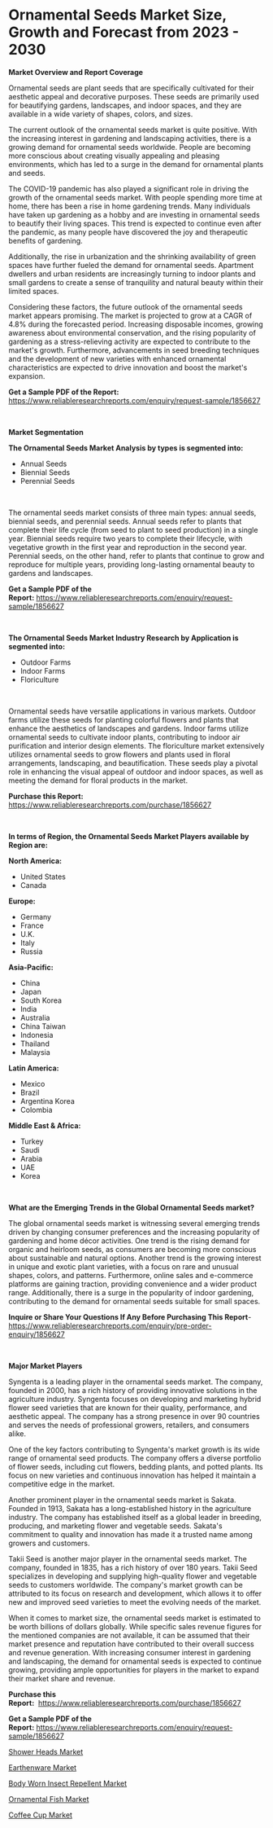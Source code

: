<p><h1>Ornamental Seeds Market Size, Growth and Forecast from 2023 - 2030</h1></p><p><strong>Market Overview and Report Coverage</strong></p>
<p><p>Ornamental seeds are plant seeds that are specifically cultivated for their aesthetic appeal and decorative purposes. These seeds are primarily used for beautifying gardens, landscapes, and indoor spaces, and they are available in a wide variety of shapes, colors, and sizes.</p><p>The current outlook of the ornamental seeds market is quite positive. With the increasing interest in gardening and landscaping activities, there is a growing demand for ornamental seeds worldwide. People are becoming more conscious about creating visually appealing and pleasing environments, which has led to a surge in the demand for ornamental plants and seeds.</p><p>The COVID-19 pandemic has also played a significant role in driving the growth of the ornamental seeds market. With people spending more time at home, there has been a rise in home gardening trends. Many individuals have taken up gardening as a hobby and are investing in ornamental seeds to beautify their living spaces. This trend is expected to continue even after the pandemic, as many people have discovered the joy and therapeutic benefits of gardening.</p><p>Additionally, the rise in urbanization and the shrinking availability of green spaces have further fueled the demand for ornamental seeds. Apartment dwellers and urban residents are increasingly turning to indoor plants and small gardens to create a sense of tranquility and natural beauty within their limited spaces.</p><p>Considering these factors, the future outlook of the ornamental seeds market appears promising. The market is projected to grow at a CAGR of 4.8% during the forecasted period. Increasing disposable incomes, growing awareness about environmental conservation, and the rising popularity of gardening as a stress-relieving activity are expected to contribute to the market's growth. Furthermore, advancements in seed breeding techniques and the development of new varieties with enhanced ornamental characteristics are expected to drive innovation and boost the market's expansion.</p></p>
<p><strong>Get a Sample PDF of the Report:</strong> <a href="https://www.reliableresearchreports.com/enquiry/request-sample/1856627">https://www.reliableresearchreports.com/enquiry/request-sample/1856627</a></p>
<p>&nbsp;</p>
<p><strong>Market Segmentation</strong></p>
<p><strong>The Ornamental Seeds Market Analysis by types is segmented into:</strong></p>
<p><ul><li>Annual Seeds</li><li>Biennial Seeds</li><li>Perennial Seeds</li></ul></p>
<p>&nbsp;</p>
<p><p>The ornamental seeds market consists of three main types: annual seeds, biennial seeds, and perennial seeds. Annual seeds refer to plants that complete their life cycle (from seed to plant to seed production) in a single year. Biennial seeds require two years to complete their lifecycle, with vegetative growth in the first year and reproduction in the second year. Perennial seeds, on the other hand, refer to plants that continue to grow and reproduce for multiple years, providing long-lasting ornamental beauty to gardens and landscapes.</p></p>
<p><strong>Get a Sample PDF of the Report:</strong>&nbsp;<a href="https://www.reliableresearchreports.com/enquiry/request-sample/1856627">https://www.reliableresearchreports.com/enquiry/request-sample/1856627</a></p>
<p>&nbsp;</p>
<p><strong>The Ornamental Seeds Market Industry Research by Application is segmented into:</strong></p>
<p><ul><li>Outdoor Farms</li><li>Indoor Farms</li><li>Floriculture</li></ul></p>
<p>&nbsp;</p>
<p><p>Ornamental seeds have versatile applications in various markets. Outdoor farms utilize these seeds for planting colorful flowers and plants that enhance the aesthetics of landscapes and gardens. Indoor farms utilize ornamental seeds to cultivate indoor plants, contributing to indoor air purification and interior design elements. The floriculture market extensively utilizes ornamental seeds to grow flowers and plants used in floral arrangements, landscaping, and beautification. These seeds play a pivotal role in enhancing the visual appeal of outdoor and indoor spaces, as well as meeting the demand for floral products in the market.</p></p>
<p><strong>Purchase this Report:</strong>&nbsp; <a href="https://www.reliableresearchreports.com/purchase/1856627">https://www.reliableresearchreports.com/purchase/1856627</a></p>
<p>&nbsp;</p>
<p><strong>In terms of Region, the Ornamental Seeds Market Players available by Region are:</strong></p>
<p>
    <p> <strong> North America: </strong>
        <ul>
            <li>United States</li>
            <li>Canada</li>
        </ul>
        </p> 
    <p> <strong> Europe: </strong>
        <ul>
            <li>Germany</li>
            <li>France</li>
            <li>U.K.</li>
            <li>Italy</li>
            <li>Russia</li>
        </ul>
        </p> 
    <p> <strong> Asia-Pacific: </strong>
        <ul>
            <li>China</li>
            <li>Japan</li>
            <li>South Korea</li>
            <li>India</li>
            <li>Australia</li>
            <li>China Taiwan</li>
            <li>Indonesia</li>
            <li>Thailand</li>
            <li>Malaysia</li>
        </ul>
        </p> 
    <p> <strong> Latin America: </strong>
        <ul>
            <li>Mexico</li>
            <li>Brazil</li>
            <li>Argentina Korea</li>
            <li>Colombia</li>
        </ul>
        </p> 
    <p> <strong> Middle East & Africa: </strong>
        <ul>
            <li>Turkey</li>
            <li>Saudi</li>
            <li>Arabia</li>
            <li>UAE</li>
            <li>Korea</li>
        </ul>
    </p>
    </p>
<p>&nbsp;</p>
<p><strong>What are the Emerging Trends in the Global Ornamental Seeds market?</strong></p>
<p><p>The global ornamental seeds market is witnessing several emerging trends driven by changing consumer preferences and the increasing popularity of gardening and home décor activities. One trend is the rising demand for organic and heirloom seeds, as consumers are becoming more conscious about sustainable and natural options. Another trend is the growing interest in unique and exotic plant varieties, with a focus on rare and unusual shapes, colors, and patterns. Furthermore, online sales and e-commerce platforms are gaining traction, providing convenience and a wider product range. Additionally, there is a surge in the popularity of indoor gardening, contributing to the demand for ornamental seeds suitable for small spaces.</p></p>
<p><strong>Inquire or Share Your Questions If Any Before Purchasing This Report</strong>- <a href="https://www.reliableresearchreports.com/enquiry/pre-order-enquiry/1856627">https://www.reliableresearchreports.com/enquiry/pre-order-enquiry/1856627</a></p>
<p>&nbsp;</p>
<p><strong>Major Market Players</strong></p>
<p><p>Syngenta is a leading player in the ornamental seeds market. The company, founded in 2000, has a rich history of providing innovative solutions in the agriculture industry. Syngenta focuses on developing and marketing hybrid flower seed varieties that are known for their quality, performance, and aesthetic appeal. The company has a strong presence in over 90 countries and serves the needs of professional growers, retailers, and consumers alike.</p><p>One of the key factors contributing to Syngenta's market growth is its wide range of ornamental seed products. The company offers a diverse portfolio of flower seeds, including cut flowers, bedding plants, and potted plants. Its focus on new varieties and continuous innovation has helped it maintain a competitive edge in the market.</p><p>Another prominent player in the ornamental seeds market is Sakata. Founded in 1913, Sakata has a long-established history in the agriculture industry. The company has established itself as a global leader in breeding, producing, and marketing flower and vegetable seeds. Sakata's commitment to quality and innovation has made it a trusted name among growers and customers.</p><p>Takii Seed is another major player in the ornamental seeds market. The company, founded in 1835, has a rich history of over 180 years. Takii Seed specializes in developing and supplying high-quality flower and vegetable seeds to customers worldwide. The company's market growth can be attributed to its focus on research and development, which allows it to offer new and improved seed varieties to meet the evolving needs of the market.</p><p>When it comes to market size, the ornamental seeds market is estimated to be worth billions of dollars globally. While specific sales revenue figures for the mentioned companies are not available, it can be assumed that their market presence and reputation have contributed to their overall success and revenue generation. With increasing consumer interest in gardening and landscaping, the demand for ornamental seeds is expected to continue growing, providing ample opportunities for players in the market to expand their market share and revenue.</p></p>
<p><strong>Purchase this Report:</strong>&nbsp;&nbsp;<a href="https://www.reliableresearchreports.com/purchase/1856627">https://www.reliableresearchreports.com/purchase/1856627</a></p>
<p></p>
<p><strong>Get a Sample PDF of the Report:</strong>&nbsp;<a href="https://www.reliableresearchreports.com/enquiry/request-sample/1856627">https://www.reliableresearchreports.com/enquiry/request-sample/1856627</a></p>
<p><p><a href="https://medium.com/@slanecode210/shower-heads-nbsp-market-focuses-on-market-share-size-and-projected-forecast-till-2030-a7db7ebd8459">Shower Heads Market</a></p><p><a href="https://medium.com/@noewwade60/earthenware-market-size-cagr-trends-2024-2030-32ac19dcc1e7">Earthenware Market</a></p><p><a href="https://medium.com/@dowodis7877/body-worn-insect-repellent-market-trends-and-market-analysis-forecasted-for-period-2023-2030-334848aae125">Body Worn Insect Repellent Market</a></p><p><a href="https://medium.com/@smithazim89098/ornamental-fish-market-furnishes-information-on-market-share-market-trends-and-market-growth-db1302ca544e">Ornamental Fish Market</a></p><p><a href="https://medium.com/@helalkhan4512/coffee-cup-market-size-market-outlook-and-market-forecast-2023-to-2030-9a73e92e6871">Coffee Cup Market</a></p></p>